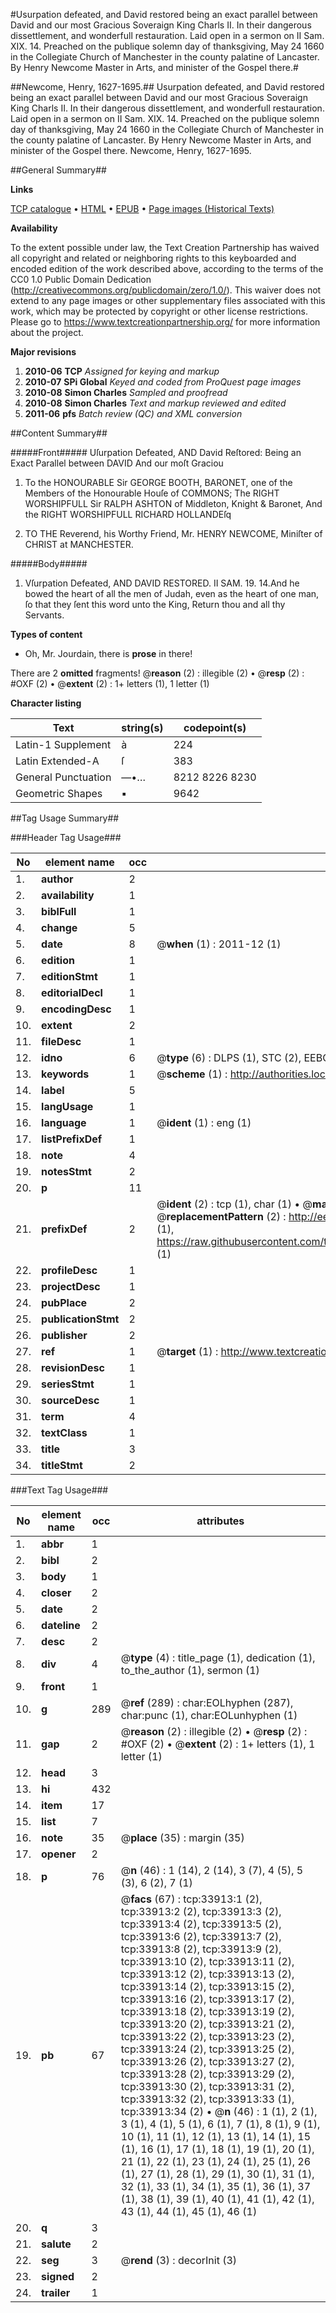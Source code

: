 #Usurpation defeated, and David restored being an exact parallel between David and our most Gracious Soveraign King Charls II. In their dangerous dissettlement, and wonderfull restauration. Laid open in a sermon on II Sam. XIX. 14. Preached on the publique solemn day of thanksgiving, May 24 1660 in the Collegiate Church of Manchester in the county palatine of Lancaster. By Henry Newcome Master in Arts, and minister of the Gospel there.#

##Newcome, Henry, 1627-1695.##
Usurpation defeated, and David restored being an exact parallel between David and our most Gracious Soveraign King Charls II. In their dangerous dissettlement, and wonderfull restauration. Laid open in a sermon on II Sam. XIX. 14. Preached on the publique solemn day of thanksgiving, May 24 1660 in the Collegiate Church of Manchester in the county palatine of Lancaster. By Henry Newcome Master in Arts, and minister of the Gospel there.
Newcome, Henry, 1627-1695.

##General Summary##

**Links**

[TCP catalogue](http://www.ota.ox.ac.uk/tcp/)  • 
[HTML](http://tei.it.ox.ac.uk/tcp/Texts-HTML/free/A53/A53080.html)  • 
[EPUB](http://tei.it.ox.ac.uk/tcp/Texts-EPUB/free/A53/A53080.epub) • 
[Page images (Historical Texts)](https://historicaltexts.jisc.ac.uk/eebo-99829473e)

**Availability**

To the extent possible under law, the Text Creation Partnership has waived all copyright and related or neighboring rights to this keyboarded and encoded edition of the work described above, according to the terms of the CC0 1.0 Public Domain Dedication (http://creativecommons.org/publicdomain/zero/1.0/). This waiver does not extend to any page images or other supplementary files associated with this work, which may be protected by copyright or other license restrictions. Please go to https://www.textcreationpartnership.org/ for more information about the project.

**Major revisions**

1. __2010-06__ __TCP__ *Assigned for keying and markup*
1. __2010-07__ __SPi Global__ *Keyed and coded from ProQuest page images*
1. __2010-08__ __Simon Charles__ *Sampled and proofread*
1. __2010-08__ __Simon Charles__ *Text and markup reviewed and edited*
1. __2011-06__ __pfs__ *Batch review (QC) and XML conversion*

##Content Summary##

#####Front#####
 Uſurpation Defeated, AND David Reſtored: Being an Exact Parallel between DAVID And our moſt Graciou
1. To the HONOURABLE Sir GEORGE BOOTH, BARONET, one of the Members of the Honourable Houſe of COMMONS; The RIGHT WORSHIPFULL Sir RALPH ASHTON of Middleton, Knight & Baronet, And the RIGHT WORSHIPFULL RICHARD HOLLANDEſq

1. TO THE Reverend, his Worthy Friend, Mr. HENRY NEWCOME, Miniſter of CHRIST at MANCHESTER.

#####Body#####

1. Vſurpation Defeated, AND DAVID RESTORED.
II SAM. 19. 14.And he bowed the heart of all the men of Judah, even as the heart of one man, ſo that they ſent this word unto the King, Return thou and all thy Servants.

**Types of content**

  * Oh, Mr. Jourdain, there is **prose** in there!

There are 2 **omitted** fragments! 
 @__reason__ (2) : illegible (2)  •  @__resp__ (2) : #OXF (2)  •  @__extent__ (2) : 1+ letters (1), 1 letter (1)

**Character listing**


|Text|string(s)|codepoint(s)|
|---|---|---|
|Latin-1 Supplement|à|224|
|Latin Extended-A|ſ|383|
|General Punctuation|—•…|8212 8226 8230|
|Geometric Shapes|▪|9642|

##Tag Usage Summary##

###Header Tag Usage###

|No|element name|occ|attributes|
|---|---|---|---|
|1.|__author__|2||
|2.|__availability__|1||
|3.|__biblFull__|1||
|4.|__change__|5||
|5.|__date__|8| @__when__ (1) : 2011-12 (1)|
|6.|__edition__|1||
|7.|__editionStmt__|1||
|8.|__editorialDecl__|1||
|9.|__encodingDesc__|1||
|10.|__extent__|2||
|11.|__fileDesc__|1||
|12.|__idno__|6| @__type__ (6) : DLPS (1), STC (2), EEBO-CITATION (1), PROQUEST (1), VID (1)|
|13.|__keywords__|1| @__scheme__ (1) : http://authorities.loc.gov/ (1)|
|14.|__label__|5||
|15.|__langUsage__|1||
|16.|__language__|1| @__ident__ (1) : eng (1)|
|17.|__listPrefixDef__|1||
|18.|__note__|4||
|19.|__notesStmt__|2||
|20.|__p__|11||
|21.|__prefixDef__|2| @__ident__ (2) : tcp (1), char (1)  •  @__matchPattern__ (2) : ([0-9\-]+):([0-9IVX]+) (1), (.+) (1)  •  @__replacementPattern__ (2) : http://eebo.chadwyck.com/downloadtiff?vid=$1&page=$2 (1), https://raw.githubusercontent.com/textcreationpartnership/Texts/master/tcpchars.xml#$1 (1)|
|22.|__profileDesc__|1||
|23.|__projectDesc__|1||
|24.|__pubPlace__|2||
|25.|__publicationStmt__|2||
|26.|__publisher__|2||
|27.|__ref__|1| @__target__ (1) : http://www.textcreationpartnership.org/docs/. (1)|
|28.|__revisionDesc__|1||
|29.|__seriesStmt__|1||
|30.|__sourceDesc__|1||
|31.|__term__|4||
|32.|__textClass__|1||
|33.|__title__|3||
|34.|__titleStmt__|2||


###Text Tag Usage###

|No|element name|occ|attributes|
|---|---|---|---|
|1.|__abbr__|1||
|2.|__bibl__|2||
|3.|__body__|1||
|4.|__closer__|2||
|5.|__date__|2||
|6.|__dateline__|2||
|7.|__desc__|2||
|8.|__div__|4| @__type__ (4) : title_page (1), dedication (1), to_the_author (1), sermon (1)|
|9.|__front__|1||
|10.|__g__|289| @__ref__ (289) : char:EOLhyphen (287), char:punc (1), char:EOLunhyphen (1)|
|11.|__gap__|2| @__reason__ (2) : illegible (2)  •  @__resp__ (2) : #OXF (2)  •  @__extent__ (2) : 1+ letters (1), 1 letter (1)|
|12.|__head__|3||
|13.|__hi__|432||
|14.|__item__|17||
|15.|__list__|7||
|16.|__note__|35| @__place__ (35) : margin (35)|
|17.|__opener__|2||
|18.|__p__|76| @__n__ (46) : 1 (14), 2 (14), 3 (7), 4 (5), 5 (3), 6 (2), 7 (1)|
|19.|__pb__|67| @__facs__ (67) : tcp:33913:1 (2), tcp:33913:2 (2), tcp:33913:3 (2), tcp:33913:4 (2), tcp:33913:5 (2), tcp:33913:6 (2), tcp:33913:7 (2), tcp:33913:8 (2), tcp:33913:9 (2), tcp:33913:10 (2), tcp:33913:11 (2), tcp:33913:12 (2), tcp:33913:13 (2), tcp:33913:14 (2), tcp:33913:15 (2), tcp:33913:16 (2), tcp:33913:17 (2), tcp:33913:18 (2), tcp:33913:19 (2), tcp:33913:20 (2), tcp:33913:21 (2), tcp:33913:22 (2), tcp:33913:23 (2), tcp:33913:24 (2), tcp:33913:25 (2), tcp:33913:26 (2), tcp:33913:27 (2), tcp:33913:28 (2), tcp:33913:29 (2), tcp:33913:30 (2), tcp:33913:31 (2), tcp:33913:32 (2), tcp:33913:33 (1), tcp:33913:34 (2)  •  @__n__ (46) : 1 (1), 2 (1), 3 (1), 4 (1), 5 (1), 6 (1), 7 (1), 8 (1), 9 (1), 10 (1), 11 (1), 12 (1), 13 (1), 14 (1), 15 (1), 16 (1), 17 (1), 18 (1), 19 (1), 20 (1), 21 (1), 22 (1), 23 (1), 24 (1), 25 (1), 26 (1), 27 (1), 28 (1), 29 (1), 30 (1), 31 (1), 32 (1), 33 (1), 34 (1), 35 (1), 36 (1), 37 (1), 38 (1), 39 (1), 40 (1), 41 (1), 42 (1), 43 (1), 44 (1), 45 (1), 46 (1)|
|20.|__q__|3||
|21.|__salute__|2||
|22.|__seg__|3| @__rend__ (3) : decorInit (3)|
|23.|__signed__|2||
|24.|__trailer__|1||

